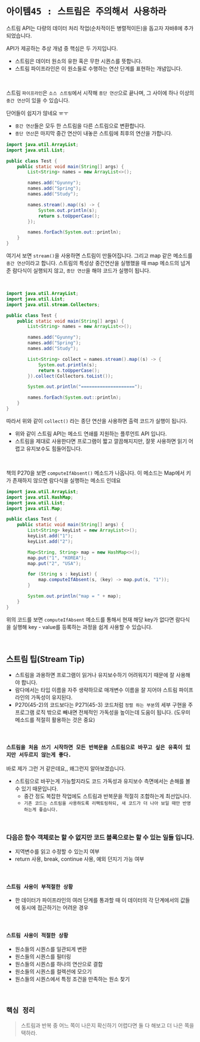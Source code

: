 # `아이템45 : 스트림은 주의해서 사용하라`

스트림 API는 다량의 데이터 처리 작업(순차적이든 병렬적이든)을 돕고자 자바8에 추가되었습니다. 

API가 제공하는 추상 개념 중 핵심은 두 가지입니다. 

- 스트림은 데이터 원소의 유한 혹은 무한 시퀀스를 뜻합니다. 
- 스트림 파이프라인은 이 원소들로 수행하는 연산 단계를 표현하는 개념입니다.

<br>

스트림 `파이프라인`은 `소스 스트림`에서 시작해 `종단 연산`으로 끝나며, 그 사이에 하나 이상의 `중간 연산`이 있을 수 있습니다. 

단어들이 쉽지가 않네요 ㅠㅜ

- `중간 연산`들은 모두 한 스트림을 다른 스트림으로 변환합니다.
- `종단 연산`은 마지막 중간 연산이 내놓은 스트림에 최후의 연산을 가합니다. 


```java
import java.util.ArrayList;
import java.util.List;

public class Test {
    public static void main(String[] args) {
        List<String> names = new ArrayList<>();

        names.add("Gyunny");
        names.add("Spring");
        names.add("Study");

        names.stream().map((s) -> {
            System.out.println(s);
            return s.toUpperCase();
        });

        names.forEach(System.out::println);
    }
}
```

여기서 보면 `stream()`을 사용하면 스트림이 만들어집니다. 그리고 map 같은 메소드를 `중간 연산`이라고 합니다. 
스트림의 특성상 중간연산을 실행했을 때 map 메소드의 넘겨준 람다식이 실행되지 않고, 
`종단 연산`을 해야 코드가 실행이 됩니다. 

<br>

```java
import java.util.ArrayList;
import java.util.List;
import java.util.stream.Collectors;

public class Test {
    public static void main(String[] args) {
        List<String> names = new ArrayList<>();

        names.add("Gyunny");
        names.add("Spring");
        names.add("Study");

        List<String> collect = names.stream().map((s) -> {
            System.out.println(s);
            return s.toUpperCase();
        }).collect(Collectors.toList());

        System.out.println("====================");

        names.forEach(System.out::println);
    }
}
```

따라서 위와 같이 `collect()` 라는 종단 연산을 사용하면 출력 코드가 실행이 됩니다. 

- 위와 같이 스트림 API는 메소드 연쇄를 지원하는 플루언트 API 입니다.
- 스트림을 제대로 사용한다면 프로그램이 짧고 깔끔해지지만, 잘못 사용하면 읽기 어렵고 유지보수도 힘들어집니다. 

<br>

책의 P270을 보면 `computeIfAbsent()` 메소드가 나옵니다. 이 메소드는 Map에서 키가 존재하지 않으면 람다식을 실행하는 메소드 인데요

```java
import java.util.ArrayList;
import java.util.HashMap;
import java.util.List;
import java.util.Map;

public class Test {
    public static void main(String[] args) {
        List<String> keyList = new ArrayList<>();
        keyList.add("1");
        keyList.add("2");

        Map<String, String> map = new HashMap<>();
        map.put("1", "KOREA");
        map.put("2", "USA");

        for (String s : keyList) {
            map.computeIfAbsent(s, (key) -> map.put(s, "1"));
        }

        System.out.println("map = " + map);
    }
}
```

위의 코드를 보면 `computeIfAbsent` 메소드를 통해서 현재 해당 key가 없다면 람다식을 실행해 key - value를 등록하는 과정을 쉽게 사용할 수 있습니다. 

<br>

## 스트림 팁(Stream Tip)

- 스트림을 과용하면 프로그램이 읽거나 유지보수하기 어려워지기 때문에 잘 사용해야 합니다. 
- 람다에서는 타입 이름을 자주 생략하므로 매개변수 이름을 잘 지어야 스트림 파이프라인의 가독성이 유지된다. 
- P270(45-2)의 코드보다는 P271(45-3) 코드처럼 `정렬 하는 부분`의 세부 구현을 주 프로그램 로직 밖으로 빼내면 전체적인 가독성을 높이는데 도움이 됩니다. (도우미 메소드를 적절히 활용하는 것은 중요)

<br>

### `스트림을 처음 쓰기 시작하면 모든 반복문을 스트림으로 바꾸고 싶은 유혹이 있지만 서두르지 않는게 좋다.`

바로 제가 그런 거 같은데요,, 왜그런지 알아보겠습니다. 

- 스트림으로 바꾸는게 가능할지라도 코드 가독성과 유지보수 측면에서는 손해를 볼 수 있기 때문입니다. 
    - 중간 정도 복잡한 작업에도 스트림과 반복문을 적절히 조합하는게 최선입니다. 
    - `기존 코드는 스트림을 사용하도록 리팩토링하되, 새 코드가 더 나아 보일 때만 반영하는게 좋습니다.`
    
<br>

### 다음은 함수 객체로는 할 수 없지만 코드 블록으로는 할 수 있는 일들 입니다. 

- 지역변수를 읽고 수정할 수 있는지 여부
- return 사용, break, continue 사용, 예외 던지기 가능 여부

<br>

### `스트림 사용이 부적절한 상황`

- 한 데이터가 파이프라인의 여러 단계를 통과할 때 이 데이터의 각 단계에서의 값들에 동시에 접근하기는 어려운 경우

<br>

### `스트림 사용이 적절한 상황`

- 원소들의 시퀀스를 일관되게 변환
- 원스들의 시퀀스를 필터링
- 원스들의 시퀀스를 하나의 연산으로 결합
- 원소들의 시퀀스를 컬렉션에 모으기
- 원스들의 시퀀스에서 특정 조건을 만족하는 원소 찾기


<br>

## `핵심 정리`

> 스트림과 반복 중 어느 쪽이 나은지 확신하기 어렵다면 둘 다 해보고 더 나은 쪽을 택하라.
